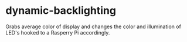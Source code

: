 # dynamic-backlighting
Grabs average color of display and changes the color and illumination of LED's hooked to a Rasperry Pi accordingly.
